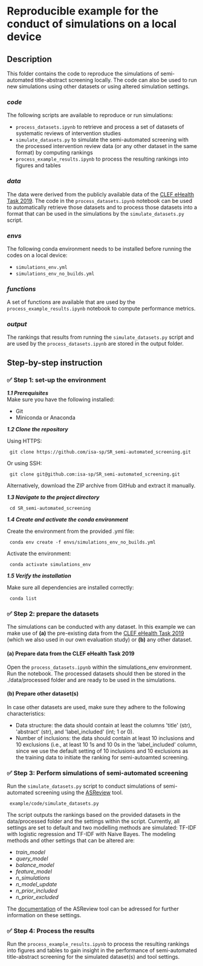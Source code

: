 # Reproducible example for the conduct of simulations on a local device

## Description
This folder contains the code to reproduce the simulations of semi-automated title-abstract screening locally. 
The code can also be used to run new simulations using other datasets or using altered simulation settings.

### *code*
The following scripts are available to reproduce or run simulations:
- ```process_datasets.ipynb``` to retrieve and process a set of datasets of systematic reviews of intervention studies
- ```simulate_datasets.py``` to simulate the semi-automated screening with the processed intervention review data (or any other dataset in the same format) by computing rankings
- ```process_example_results.ipynb``` to process the resulting rankings into figures and tables

### *data*
The data were derived from the publicly available data of the [CLEF eHealth Task 2019](https://github.com/CLEF-TAR/tar/tree/master/2019-TAR).
The code in the ```process_datasets.ipynb``` notebook can be used to automatically retrieve those datasets and to process those datasets into a format that can be used in the simulations by the ```simulate_datasets.py``` script.

### *envs* 
The following conda environment needs to be installed before running the codes on a local device:
- ```simulations_env.yml```
- ```simulations_env_no_builds.yml```

### *functions*
A set of functions are available that are used by the ```process_example_results.ipynb``` notebook to compute performance metrics.

### *output* 
The rankings that results from running the ```simulate_datasets.py``` script and are used by the ```process_datasets.ipynb``` are stored in the output folder.

## Step-by-step instruction
### ✅ Step 1: set-up the environment
***1.1 Prerequisites***
<br> 
Make sure you have the following installed:
- Git
- Miniconda or Anaconda

***1.2 Clone the repository***

Using HTTPS:
<pre><code> git clone https://github.com/isa-sp/SR_semi-automated_screening.git </code></pre>

Or using SSH:

<pre><code> git clone git@github.com:isa-sp/SR_semi-automated_screening.git </code></pre>

Alternatively, download the ZIP archive from GitHub and extract it manually.

***1.3 Navigate to the project directory***

<pre><code> cd SR_semi-automated_screening </code></pre>

***1.4 Create and activate the conda environment***

Create the environment from the provided .yml file:

<pre><code> conda env create -f envs/simulations_env_no_builds.yml </code></pre>

Activate the environment:

<pre><code> conda activate simulations_env </code></pre>

***1.5 Verify the installation***

Make sure all dependencies are installed correctly:

<pre><code> conda list </code></pre>


### ✅ Step 2: prepare the datasets
The simulations can be conducted with any dataset. In this example we can make use of **(a)** the pre-existing data from the [CLEF eHealth Task 2019](https://github.com/CLEF-TAR/tar/tree/master/2019-TAR) (which we also used in our own evaluation study) or **(b)** any other dataset. 
#### (a) Prepare data from the CLEF eHealth Task 2019
Open the ```process_datasets.ipynb``` within the simulations_env environment. Run the notebook. The processed datasets should then be stored in the ./data/processed folder and are ready to be used in the simulations.
#### (b) Prepare other dataset(s)
In case other datasets are used, make sure they adhere to the following characteristics:
- Data structure: the data should contain at least the columns 'title' (str), 'abstract' (str), and 'label_included' (int; 1 or 0).
- Number of inclusions: the data should contain at least 10 inclusions and 10 exclusions (i.e., at least 10 1s and 10 0s in the 'label_included' column, since we use the default setting of 10 inclusions and 10 exclusions as the training data to initiate the ranking for semi-autoamted screening.

### ✅ Step 3: Perform simulations of semi-automated screening
Run the ```simulate_datasets.py``` script to conduct simulations of semi-automated screening using the [ASReview](https://github.com/asreview) tool. 

<pre><code> example/code/simulate_datasets.py </code></pre>

The script outputs the rankings based on the provided datasets in the data/processed folder and the settings within the script. Currently, all settings are set to default and two modelling methods are simulated: TF-IDF with logistic regression and TF-IDF with Naive Bayes. The modeling methods and other settings that can be altered are:
- *train_model* 
- *query_model* 
- *balance_model* 
- *feature_model*
- *n_simulations*
- *n_model_update* 
- *n_prior_included*
- *n_prior_excluded*

The [documentation](https://asreview.readthedocs.io/en/stable/technical/reference/asreview.html) of the ASReview tool can be adressed for further information on these settings.

### ✅ Step 4: Process the results
Run the ```process_example_results.ipynb``` to process the resulting rankings into figures and tables to gain insight in the performance of semi-automated title-abstract screening for the simulated dataset(s) and tool settings.

  
